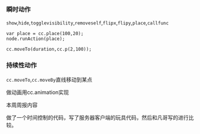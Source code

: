 ### 瞬时动作

`show`,`hide`,`togglevisibility`,`removeself`,`flipx`,`flipy`,`place`,`callfunc`

    var place = cc.place(100,20);
    node.runAction(place);
    
    cc.moveTo(duration,cc.p(2,100));

### 持续性动作

`cc.moveTo`,`cc.moveBy`直线移动到某点

做动画用cc.animation实现

本周周报内容

做了一个时间控制的代码，写了服务器客户端的玩具代码，然后和凡哥写的进行比较。
